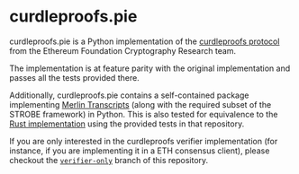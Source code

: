 # curdleproofs.pie

curdleproofs.pie is a Python implementation of the [curdleproofs protocol](https://github.com/asn-d6/curdleproofs) from the Ethereum Foundation Cryptography Research team.

The implementation is at feature parity with the original implementation and passes all the tests provided there.

Additionally, curdleproofs.pie contains a self-contained package implementing [Merlin Transcripts](https://merlin.cool) (along with the required subset of the STROBE framework) in Python. This is also tested for equivalence to the [Rust implementation](https://crates.io/crates/merlin) using the provided tests in that repository.

If you are only interested in the curdleproofs verifier implementation (for instance, if you are implementing it in a ETH consensus client), please checkout the [`verifier-only`](https://github.com/nalinbhardwaj/curdleproofs.pie/tree/verifier-only) branch of this repository.
